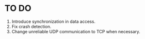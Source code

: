 # TO DO

1. Introduce synchronization in data access.
2. Fix crash detection.
3. Change unreliable UDP communication to TCP when necessary.
